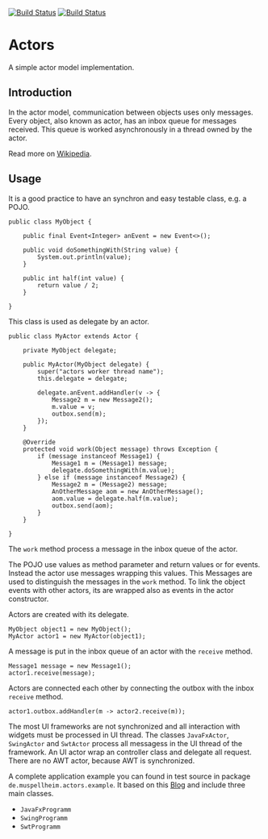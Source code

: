 [![Build Status](https://travis-ci.org/falkoschumann/java-actors.svg?branch=master)](https://travis-ci.org/falkoschumann/java-actors)
[![Build Status](https://api.bintray.com/packages/falkoschumann/maven/actors/images/download.svg)](https://bintray.com/falkoschumann/maven/actors)

Actors
======

A simple actor model implementation.

Introduction
------------

In the actor model, communication between objects uses only messages. Every
object, also known as actor, has an inbox queue for messages received. This
queue is worked asynchronously in a thread owned by the actor.

Read more on [Wikipedia][1].


Usage
-----

It is a good practice to have an synchron and easy testable class, e.g. a POJO.

    public class MyObject {

        public final Event<Integer> anEvent = new Event<>();

        public void doSomethingWith(String value) {
            System.out.println(value);
        }

        public int half(int value) {
            return value / 2;
        }

    }

This class is used as delegate by an actor.

    public class MyActor extends Actor {

        private MyObject delegate;

        public MyActor(MyObject delegate) {
            super("actors worker thread name");
            this.delegate = delegate;

            delegate.anEvent.addHandler(v -> {
                Message2 m = new Message2();
                m.value = v;
                outbox.send(m);
            });
        }

        @Override
        protected void work(Object message) throws Exception {
            if (message instanceof Message1) {
                Message1 m = (Message1) message;
                delegate.doSomethingWith(m.value);
            } else if (message instanceof Message2) {
                Message2 m = (Message2) message;
                AnOtherMessage aom = new AnOtherMessage();
                aom.value = delegate.half(m.value);
                outbox.send(aom);
            }
        }

    }

The `work` method process a message in the inbox queue of the actor.

The POJO use values as method parameter and return values or for events. Instead
the actor use messages wrapping this values. This Messages are used to
distinguish the messages in the `work` method. To link the object events with
other actors, its are wrapped also as events in the actor constructor.

Actors are created with its delegate.

    MyObject object1 = new MyObject();
    MyActor actor1 = new MyActor(object1);

A message is put in the inbox queue of an actor with the `receive` method.

    Message1 message = new Message1();
    actor1.receive(message);

Actors are connected each other by connecting the outbox with the inbox
`receive` method.

    actor1.outbox.addHandler(m -> actor2.receive(m));

The most UI frameworks are not synchronized and all interaction with widgets
must be processed in UI thread. The classes `JavaFxActor`, `SwingActor` and
`SwtActor` process all messagess in the UI thread of the framework. An UI actor
wrap an controller class and delegate all request. There are no AWT actor,
because AWT is synchronized.

A complete application example you can found in test source in package
`de.muspellheim.actors.example`. It based on this [Blog][2] and include three
main classes.

*   `JavaFxProgramm`
*   `SwingProgramm`
*   `SwtProgramm`

[1]: https://en.wikipedia.org/wiki/Actor_model
[2]: http://geekswithblogs.net/theArchitectsNapkin/archive/2015/05/12/actors-in-a-ioda-architecture-by-example.aspx
